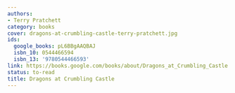 ```yaml
---
authors:
- Terry Pratchett
category: books
cover: dragons-at-crumbling-castle-terry-pratchett.jpg
ids:
  google_books: pL6BBgAAQBAJ
  isbn_10: 0544466594
  isbn_13: '9780544466593'
link: https://books.google.com/books/about/Dragons_at_Crumbling_Castle.html?hl=&id=pL6BBgAAQBAJ
status: to-read
title: Dragons at Crumbling Castle
---
```

